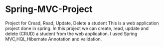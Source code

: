 # Spring-MVC-Project
Project for Cread, Read, Update, Delete a student
This is a web application project done in spring. In this project we can create, read, update and delete (CRUD) a student from the web application.
I used Spring MVC,HQL,Hibernate Annotation and validation.
